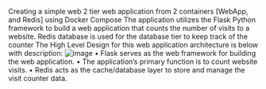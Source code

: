 Creating a simple web 2 tier web application from 2 containers [WebApp, and Redis] using Docker Compose
The application utilizes the Flask Python framework to build a web application that counts the number of visits to a website.
Redis database is used for the database tier to keep track of the counter
The High Level Design for this web application architecture is below with description:
<img alt="image" src="https://github.com/user-attachments/assets/20d5c882-7c27-49b2-92ad-69f9022fc5a9" />
	•	Flask serves as the web framework for building the web application.
	•	The application’s primary function is to count website visits.
	•	Redis acts as the cache/database layer to store and manage the visit counter data.
